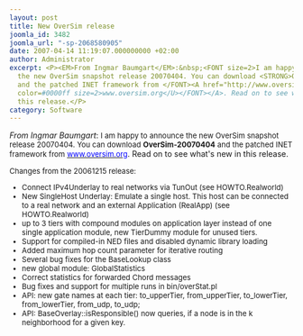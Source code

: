 ```yaml
---
layout: post
title: New OverSim release
joomla_id: 3482
joomla_url: "-sp-2068580905"
date: 2007-04-14 11:19:07.000000000 +02:00
author: Administrator
excerpt: <P><EM>From Ingmar Baumgart</EM>:&nbsp;<FONT size=2>I am happy to announce
  the new OverSim snapshot release 20070404. You can download <STRONG>OverSim-20070404</STRONG>
  and the patched INET framework from </FONT><A href="http://www.oversim.org"><U><FONT
  color=#0000ff size=2>www.oversim.org</U></FONT></A>. Read on to see what's new in
  this release.</P>
category: Software
---
```

<P><EM>From Ingmar Baumgart</EM>:&nbsp;<FONT size=2>I am happy to announce the new OverSim snapshot release 20070404. You can download <STRONG>OverSim-20070404</STRONG> and the patched INET framework from </FONT><A href="http://www.oversim.org"><U><FONT color=#0000ff size=2>www.oversim.org</U></FONT></A>. Read on to see what's new in this release.</P><FONT size=2><P><FONT size=2>Changes from the 20061215 release:</FONT></P><UL><LI>Connect IPv4Underlay to real networks via TunOut (see HOWTO.Realworld) </LI><LI>New SingleHost Underlay: Emulate a single host. This host can be connected to a real network and an external Application (RealApp) (see HOWTO.Realworld) <LI>up to 3 tiers with compound modules on application layer instead of one single application module, new TierDummy module for unused tiers. <LI>Support for compiled-in NED files and disabled dynamic library loading <LI>Added maximum hop count parameter for iterative routing <LI>Several bug fixes for the BaseLookup class <LI>new global module: GlobalStatistics <LI>Correct statistics for forwarded Chord messages <LI>Bug fixes and support for multiple runs in bin/overStat.pl <LI>API: new gate names at each tier: to_upperTier, from_upperTier, to_lowerTier, from_lowerTier, from_udp, to_udp; <LI>API: BaseOverlay::isResponsible() now queries, if a node is in the k neighborhood for a given key.</LI></UL></FONT>
